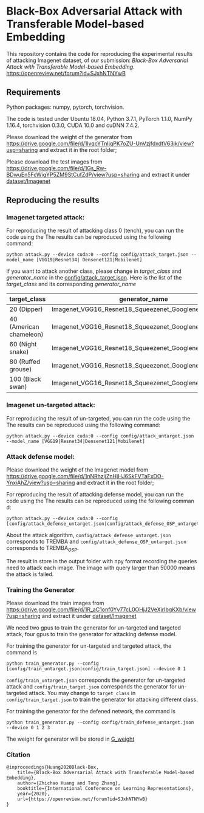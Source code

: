 # Black-Box Adversarial Attack with Transferable Model-based Embedding

This repository contains the code for reproducing the experimental results of attacking Imagenet dataset, of our submission: *Black-Box Adversarial Attack with Transferable Model-based Embedding*. 
https://openreview.net/forum?id=SJxhNTNYwB

## Requirements

Python packages: numpy, pytorch, torchvision.

The code is tested under Ubuntu 18.04, Python 3.7.1, PyTorch 1.1.0, NumPy 1.16.4, torchvision 0.3.0, CUDA 10.0 and cuDNN 7.4.2.

Please download the weight of the generator from https://drive.google.com/file/d/1IvqcYTnIjqPK7oZU-UnVzjfdxdtV63jk/view?usp=sharing and extract it in the root folder;

Please download the test images from https://drive.google.com/file/d/1Gs_Rw-BDwuEn5FcWigYP5ZM9StCufZdP/view?usp=sharing and extract it under [dataset/Imagenet](dataset/Imagenet)
## Reproducing the results

### Imagenet targeted attack:

For reproducing the result of attacking class 0 (tench), you can run the code using the 
The results can be reproduced using the following command:

```
python attack.py --device cuda:0 --config config/attack_target.json --model_name [VGG19|Resnet34| Densenet121|Mobilenet]
```
If you want to attack another class, please change in *target_class* and *generator_name* in the [config/attack_target.json](config/attack_target.json). Here is the list of the *target_class* and its corresponding *generator_name*

|  target_class   | generator_name  |
|  ----  | ----  |
| 20 (Dipper) | Imagenet\_VGG16_Resnet18\_Squeezenet\_Googlenet\_target\_20 |
| 40 (American chameleon) | Imagenet\_VGG16_Resnet18\_Squeezenet\_Googlenet\_target\_40 |
| 60 (Night snake) | Imagenet\_VGG16_Resnet18\_Squeezenet\_Googlenet\_target\_60 |
| 80 (Ruffed grouse) | Imagenet\_VGG16_Resnet18\_Squeezenet\_Googlenet\_target\_80 |
| 100 (Black swan) | Imagenet\_VGG16_Resnet18\_Squeezenet\_Googlenet\_target\_100 |

### Imagenet un-targeted attack:

For reproducing the result of un-targeted, you can run the code using the 
The results can be reproduced using the following command:

```
python attack.py --device cuda:0 --config config/attack_untarget.json --model_name [VGG19|Resnet34|Densenet121|Mobilenet]
```

### Attack defense model:

Please download the weight of the Imagenet model from https://drive.google.com/file/d/1nNRhzijZnHjHJ6SkFVTaFxDO-YnxiAhZ/view?usp=sharing and extract it in the root folder;

For reproducing the result of attacking defense model, you can run the code using the 
The results can be reproduced using the following comman
d:

```
python attack.py --device cuda:0 --config [config/attack_defense_untarget.json|config/attack_defense_OSP_untarget.json] 
```


About the attack algorithm, `config/attack_defense_untarget.json` corresponds to TREMBA and `config/attack_defense_OSP_untarget.json` corresponds to TREMBA$_{OSP}$.

The result in store in the output folder with npy format recording the queries need to attack each image. The image with query larger than 50000 means the attack is failed.
 
 
### Training the Generator

Please download the train images from https://drive.google.com/file/d/1R_aC1onf0Yv77cL0OHjJ2VeXjrIbgKXb/view?usp=sharing and extract it under [dataset/Imagenet](dataset/Imagenet)

We need two gpus to train the generator for un-targeted and targeted attack, four gpus to train the generator for attacking defense model.

For training the generator for un-targeted and targeted attack, the command is 

```
python train_generator.py --config [config/train_untarget.json|config/train_target.json] --device 0 1
```

`config/train_untarget.json` corresponds the generator for un-targeted attack and `config/train_target.json` corresponds the generator for un-targeted attack. You may change to `target_class` in `config/train_target.json` to train the generator for attacking different class.

For training the generator for the defened network, the command is 

```
python train_generator.py --config config/train_defense_untarget.json --device 0 1 2 3
```

The weight for generator will be stored in [G_weight](G_weight)

### Citation

```
@inproceedings{Huang2020Black-Box,
    title={Black-Box Adversarial Attack with Transferable Model-based Embedding},
    author={Zhichao Huang and Tong Zhang},
    booktitle={International Conference on Learning Representations},
    year={2020},
    url={https://openreview.net/forum?id=SJxhNTNYwB}
}
```
